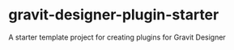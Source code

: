 # gravit-designer-plugin-starter
A starter template project for creating plugins for Gravit Designer
